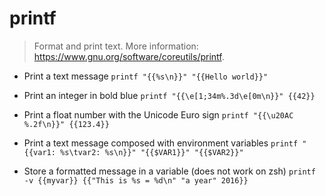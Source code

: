 # printf
> Format and print text.
> More information: <https://www.gnu.org/software/coreutils/printf>.

- Print a text message
`printf "{{%s\n}}" "{{Hello world}}"`

- Print an integer in bold blue
`printf "{{\e[1;34m%.3d\e[0m\n}}" {{42}}`

- Print a float number with the Unicode Euro sign
`printf "{{\u20AC %.2f\n}}" {{123.4}}`

- Print a text message composed with environment variables
`printf "{{var1: %s\tvar2: %s\n}}" "{{$VAR1}}" "{{$VAR2}}"`

- Store a formatted message in a variable (does not work on zsh)
`printf -v {{myvar}} {{"This is %s = %d\n" "a year" 2016}}`
